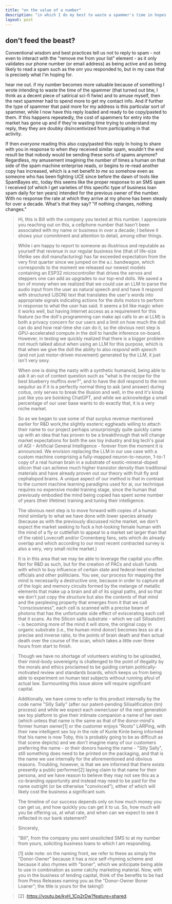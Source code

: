 ```yaml
---
title: "on the value of a number"
description: "in which I do my best to waste a spammer's time in hopes it will cause more such spammers to message me so that I can paste this reply to more of them."
layout: post
---
```


## don't feed the beast?
Conventional wisdom and best practices tell us not to reply to spam - not even to interact with the "remove me from your list" element - as it only validates our phone number (or email address) as being active and as being likely to read a spam such as the onr you responded to, but in my case that is precisely what I'm hoping for. 

hear me out. if my number becomes more valuable because of something I wrote intending to waste the time of the spammer (that turned out btw, I think as a decent piece of satirical sci-fi fwiw) and to amuse myself, then the next spammer had to spend more to get my contact info. And if further the type of spammer that paid more for my address is this particular sort of spammer, while I now have this reply loaded and ready to be copy/pasted to them.  If this happens repeatedly, the cost of spammers for entry into the market has gone up and if they're wasting time trying to understand my reply, they they are doubky disincentivized from participating in that activity.  

If then *everyone* reading this also copy/pasted this reply In hoing to share with you in response to when *they* received similar spam, wouldn't the end result be that nobody would be sending these sorts of spams anymore? Regardless, my amusement imagining the number of times a human on that side of the spam machine enterprise reads, or begins to re-read another copy has increased, which is a net benefit *to me* so somehow even as someone who has been fighting UCE since before the dawn of tools like SpamBayes etc, today this seems like the proper response to an SMS spam I received (of which I get varieties of this specific type of business loan spam daily for ten years) intended for the previous owner of the number. With no response the rate at which they arrive at my phone has been steady for over a decade. What's that they say? "If nothing changes, nothing changes."

>Hi, this is Bill with the company you texted at this number.   I appreciate you reaching out on this, a cellphone number that hasn't been associated with my name or business in over a decade; I believe it shows your commitment and attention to detail, among other things.

>While i am happy to report to someone as illustrious and reputable as yourself that revenue in our regular business line (that of life-size lifelike sex doll manufacturing) has far exceeded expectation from the very first quarter since we jumped on the a.i. bandwagon, which corresponds to the moment we released our newest models containing an ESP32 microcontroller  that drives the servos and steppers one can add as upgrades to our top-end dolls. We saved a ton of money when we realized that we could use an LLM to parse the audio input from the user as natural speech and and have it respond with structured (JSON) text that translates the user's words into appropriate signals indicating actions for the dolls motors to perform in response to what the user has said. It seems a bit like magic when it works well, but having Internet access as a requirement for this feature (so the doll's programming can make api calls to an ai LLM) is both a privacy concern for our users and a limit on how much the doll can do and how real-time she can do it, so the obvious next step is GPU-accelerated compute in the doll to handle inference on-board.  However, in testing we quickly realized that there is a bigger problem not much talked about when using an LLM for this purpose, which is that when we give the doll the ability to also *respond with speech* (and not just motor-driven movement) generated by the LLM, it just isn't very sexy. 

>When one is doing the nasty with a synthetic humanoid, being able to ask it an out of context question such as  "what is the recipe for the best blueberry muffins ever?", and to have the doll respond to the non sequitur as if it is a perfectly normal thing to ask (and answer) during coitus, only serves to break the illusion and well, in the end it's kinda  just like you are boinking ChatGPT, and while we acknowledge a small percentage of our user base wants to do exactly that, it is a very niche market.  

>So as we began to use some of that surplus revenue mentioned earlier for R&D work,the slightly esoteric eggheads willing to attach their name to our project perhaps unsurprisingly quite quickly came up with  an idea that has proven to be a breakthrough that will change market expectations for both the sex toy industry and big tech's goal of AGI - Artificial General Intelligence - forever from the moment it is announced.  We envision replacing the LLM in our use case with a custom machine comprising a fully-mapped neuron-to-neuron, 1-to-1 copy of a real human brain in a substrate of exotic-mineral-doped silicon that can achieve much higher transistor density than traditional materials and have already proven out our theory with fruit fly and cephalopod brains. A unique aspect of our method is that in contrast to the current machine learning paradigms used for ai, our technique requires no expensive model training stage, since the human that previously embodied  the mind being copied has spent some number of years (their lifetime) training and tuning their intelligence.  

>The obvious next step is to move forward with copies of  a human mind similarly to what we have done with lower species already (because as with the previously discussed niche market, we don't expect the market seeking to fuck a hot-looking female human with the mind of a fly or cuttlefish to appeal to a market set larger than that of the rabid Lovecraft and/or Cronenberg fans, sets which do already overlap and which according to our most recent contracted survey is also a very, very small niche market.) 

>It is in this area that we may be able to leverage the capital you offer. Not for R&D as such, but for the creation of PACs and slush funds with which to buy influence of certain state and federal-level elected officials and other politicians.  You see, our process for mapping the   mind is necessarily a destructive one, because in order to capture all of the logic and memory circuits formed by the melange of metallic elements that make up a brain and all of its signal paths, and so that we don't just copy the structure but also the *contents* of that mind and the perplexing property that emerges from it that we call "consciousness", each cell is scanned with a precise beam of photons that has the unfortunate side effect of eviscerating each cell that it scans.  As the Silicon salts substrate - which we call Silisals(tm) - is becoming more of the mind it will store, the original copy in organic substrate (i.e., the human mind donor) becomes less so at a precise and inverse ratio, to the points of brain death and then actual death over the course of the scan, which takes a little over three hours from start to finish.

>Though we have no shortage of volunteers wishing to be uploaded, their mind-body sovereignty is challenged to the point of illegality by the morals and ethics proclaimed to be guiding certain politically-motivated review and standards boards, which keeps us from being able to experiment on human test subjects without running afoul of actual law. Surmounting this issue alone will require significant capital. 

>Additionally, we have come to refer to this product internally by the code name "Silly Sally" (after our patent-pending Silisalification (tm) process) and while we expect each owner/user of the next generation sex toy platform to give their intimate companion a name of her own (which unless that name is the same as that of the donor-mind's former human owner[1]  or the customer enjoys "Roots" LARPing, with their new intelligent sex toy in the role of Kunte Kinte being informed that his name is now Toby, this is probably going to be as difficult as that scene depicts) and we don't imagine many of our customers preferring the name - or their donors having the name - "Silly Sally", still something does need to be printed on the packaging, and that is the name we use internally for the aforementioned and obvious reasons.  Troubling, however, is that we are informed that there exists presently a public performer[2] laying claim to that name for their persona,  and we have reason to believe they may not see this as a co-branding opportunity and instead may need to be paid for the name outright (or be otherwise "convinced"), either of which will likely cost the business a significant sum.  

>The timeline of our success depends only on how much money you can get us, and how  quickly you can get it to us. So, how much will you be offering us, at what rate, and when can we expect to see it reflected in our bank statement?

>Sincerely, 

>"Bill",  from the company you sent unsolicited SMS to at my number from yours, soliciting business loans to which I am responding. 

>[1] side note: on the naming front, we refer to these as simply the  "Donor-Owner" because it has a nice self-rhyming scheme and because it also rhymes with "boner", which we anticipate being able to use in combination as some catchy marketing material. Now, with you in the business of lending capital, think of the benefits to be had from Press Releases naming you as the "Donor-Owner Boner Loaner"; the title is yours for the taking!)

>[2] .https://youtu.be/kyH_1Cp2rDw?feature=shared.
